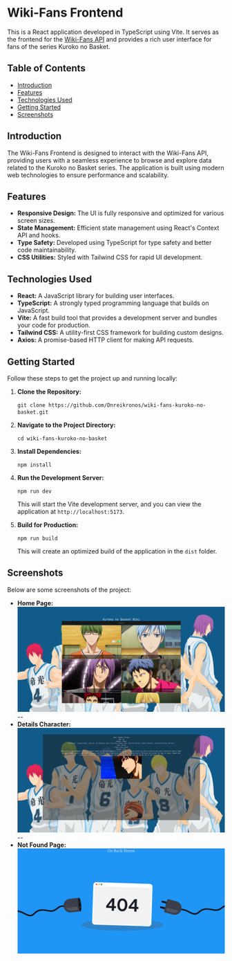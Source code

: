 <h1>Wiki-Fans Frontend</h1>

<p>This is a React application developed in TypeScript using Vite. It serves as the frontend for the <a href="https://github.com/Dnreikronos/wiki-fans-kuroko-no-basket">Wiki-Fans API</a> and provides a rich user interface for fans of the series Kuroko no Basket.</p>

<h2>Table of Contents</h2>
<ul>
    <li><a href="#introduction">Introduction</a></li>
    <li><a href="#features">Features</a></li>
    <li><a href="#technologies-used">Technologies Used</a></li>
    <li><a href="#getting-started">Getting Started</a></li>
    <li><a href="#screenshots">Screenshots</a></li>
</ul>

<h2 id="introduction">Introduction</h2>
<p>The Wiki-Fans Frontend is designed to interact with the Wiki-Fans API, providing users with a seamless experience to browse and explore data related to the Kuroko no Basket series. The application is built using modern web technologies to ensure performance and scalability.</p>

<h2 id="features">Features</h2>
<ul>
    <li><strong>Responsive Design:</strong> The UI is fully responsive and optimized for various screen sizes.</li>
    <li><strong>State Management:</strong> Efficient state management using React's Context API and hooks.</li>
    <li><strong>Type Safety:</strong> Developed using TypeScript for type safety and better code maintainability.</li>
    <li><strong>CSS Utilities:</strong> Styled with Tailwind CSS for rapid UI development.</li>
</ul>

<h2 id="technologies-used">Technologies Used</h2>
<ul>
    <li><strong>React:</strong> A JavaScript library for building user interfaces.</li>
    <li><strong>TypeScript:</strong> A strongly typed programming language that builds on JavaScript.</li>
    <li><strong>Vite:</strong> A fast build tool that provides a development server and bundles your code for production.</li>
    <li><strong>Tailwind CSS:</strong> A utility-first CSS framework for building custom designs.</li>
    <li><strong>Axios:</strong> A promise-based HTTP client for making API requests.</li>
</ul>

<h2 id="getting-started">Getting Started</h2>
<p>Follow these steps to get the project up and running locally:</p>
<ol>
    <li><strong>Clone the Repository:</strong>
        <pre><code>git clone https://github.com/Dnreikronos/wiki-fans-kuroko-no-basket.git</code></pre>
    </li>
    <li><strong>Navigate to the Project Directory:</strong>
        <pre><code>cd wiki-fans-kuroko-no-basket</code></pre>
    </li>
    <li><strong>Install Dependencies:</strong>
        <pre><code>npm install</code></pre>
    </li>
    <li><strong>Run the Development Server:</strong>
        <pre><code>npm run dev</code></pre>
        <p>This will start the Vite development server, and you can view the application at <code>http://localhost:5173</code>.</p>
    </li>
    <li><strong>Build for Production:</strong>
        <pre><code>npm run build</code></pre>
        <p>This will create an optimized build of the application in the <code>dist</code> folder.</p>
    </li>
</ol>

<h2 id="screenshots">Screenshots</h2>
<p>Below are some screenshots of the project:</p>

<ul>
    <li><strong>Home Page:</strong></li>
    <img src="/assets/screen_home_page.png" alt="Home Page Screenshot" width="600"/>
    --
     <li><strong>Details Character:</strong></li>
    <img src="/assets/details-screenshot.png" alt="Character Details Screenshot" width="600"/>
    --
    <li><strong>Not Found Page:</strong></li>
    <img src="/assets/not-found-screeshot.png" alt="Not Found Page" width="600"/>
</ul>
